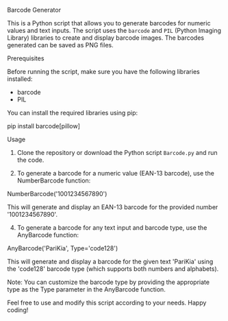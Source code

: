 Barcode Generator

This is a Python script that allows you to generate barcodes for numeric values and text inputs. The script uses the `barcode` and `PIL` (Python Imaging Library) libraries to create and display barcode images. The barcodes generated can be saved as PNG files.

Prerequisites

Before running the script, make sure you have the following libraries installed:

- barcode
- PIL

You can install the required libraries using pip:

pip install barcode[pillow]

Usage

1. Clone the repository or download the Python script `Barcode.py` and run the code.

2. To generate a barcode for a numeric value (EAN-13 barcode), use the NumberBarcode function:

NumberBarcode('1001234567890')

This will generate and display an EAN-13 barcode for the provided number '1001234567890'.

4. To generate a barcode for any text input and barcode type, use the AnyBarcode function:

AnyBarcode('PariKia', Type='code128')

This will generate and display a barcode for the given text 'PariKia' using the 'code128' barcode type (which supports both numbers and alphabets).

Note: You can customize the barcode type by providing the appropriate type as the Type parameter in the AnyBarcode function.

Feel free to use and modify this script according to your needs. Happy coding!
